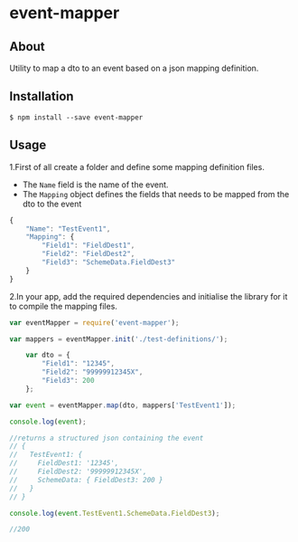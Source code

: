 # event-mapper



## About

Utility to map a dto to an event based on a json mapping definition.

## Installation

```shell
$ npm install --save event-mapper
```

## Usage

1.First of all create a folder and define some mapping definition files.
* The `Name` field is the name of the event.
* The `Mapping` object defines the fields that needs to be mapped from the dto to the event

```javascript
{
    "Name": "TestEvent1",
    "Mapping": {
        "Field1": "FieldDest1",
        "Field2": "FieldDest2",
        "Field3": "SchemeData.FieldDest3"
    }
}
```

2.In your app, add the required dependencies and initialise the library for it to compile the mapping files.

```javascript
var eventMapper = require('event-mapper');

var mappers = eventMapper.init('./test-definitions/');

    var dto = {
        "Field1": "12345",
        "Field2": "99999912345X",
        "Field3": 200
    };

var event = eventMapper.map(dto, mappers['TestEvent1']);

console.log(event);

//returns a structured json containing the event
// {
//   TestEvent1: {
//     FieldDest1: '12345',
//     FieldDest2: '99999912345X',
//     SchemeData: { FieldDest3: 200 }
//   }
// }

console.log(event.TestEvent1.SchemeData.FieldDest3);

//200

```
